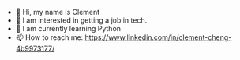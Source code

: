 - 👋 Hi, my name is Clement
- 👀 I am interested in getting a job in tech.
- 🌱 I am currently learning Python
- 📫 How to reach me: https://www.linkedin.com/in/clement-cheng-4b9973177/

<!---
clementcmy/clementcmy is a ✨ special ✨ repository because its `README.md` (this file) appears on your GitHub profile.
You can click the Preview link to take a look at your changes.
--->
